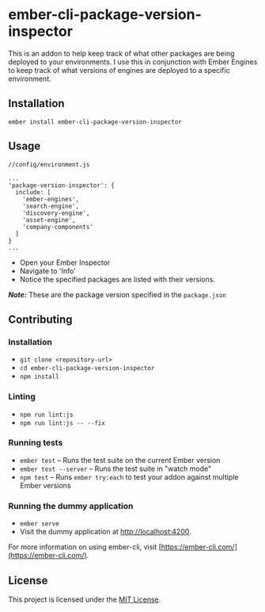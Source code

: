 # ember-cli-package-version-inspector

This is an addon to help keep track of what other packages are being deployed to your environments. I use this in conjunction with Ember Engines to keep track of what versions of engines are deployed to a specific environment.

## Installation

```
ember install ember-cli-package-version-inspector
```

## Usage

```
//config/environment.js

...
'package-version-inspector': {
  include: [
    'ember-engines',
    'search-engine',
    'discovery-engine',
    'asset-engine',
    'company-components'
  ]
}
...
```

* Open your Ember Inspector
* Navigate to 'Info'
* Notice the specified packages are listed with their versions.

**_Note:_** These are the package version specified in the `package.json`

## Contributing

### Installation

* `git clone <repository-url>`
* `cd ember-cli-package-version-inspector`
* `npm install`

### Linting

* `npm run lint:js`
* `npm run lint:js -- --fix`

### Running tests

* `ember test` – Runs the test suite on the current Ember version
* `ember test --server` – Runs the test suite in "watch mode"
* `npm test` – Runs `ember try:each` to test your addon against multiple Ember versions

### Running the dummy application

* `ember serve`
* Visit the dummy application at [http://localhost:4200](http://localhost:4200).

For more information on using ember-cli, visit [https://ember-cli.com/](https://ember-cli.com/).

## License

This project is licensed under the [MIT License](LICENSE.md).

